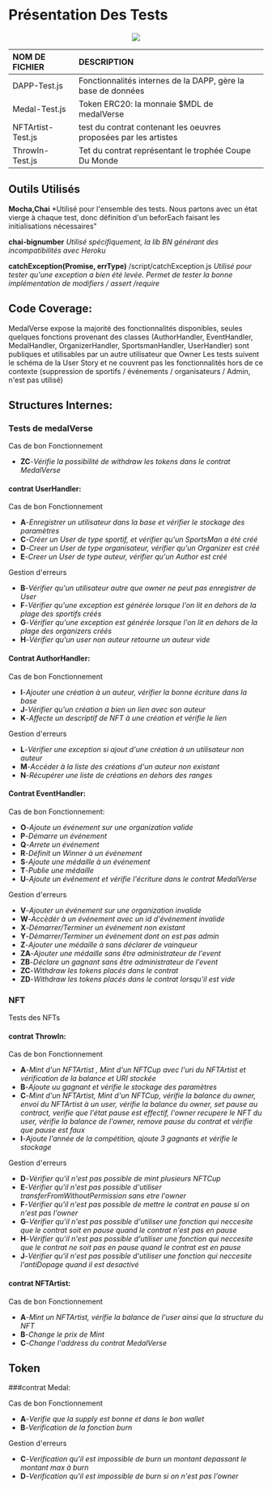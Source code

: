# Présentation Des Tests
   <p align="center">
  <img src="https://github.com/MedalVerse/MedalVerse-Front/blob/main/data/test.svg" />
</p>

   
|NOM DE FICHIER|DESCRIPTION|
|:---|:---|
|DAPP-Test.js|Fonctionnalités internes de la DAPP, gère la base de données|
|Medal-Test.js|Token ERC20: la monnaie $MDL de medalVerse|
|NFTArtist-Test.js|test du contrat contenant les oeuvres proposées par les artistes|
|ThrowIn-Test.js|Tet du contrat représentant le trophée Coupe Du Monde|
   
   
## Outils Utilisés
   
   
**Mocha,Chai**
*Utilisé pour l'ensemble des tests.
Nous partons avec un état vierge à chaque test, donc définition d'un beforEach faisant les initialisations nécessaires"

**chai-bignumber**
*Utilisé spécifiquement, la lib BN générant des incompatibilités avec Heroku*

**catchException(Promise, errType)**  /script/catchException.js
*Utilisé pour tester qu'une exception a bien été levée. Permet de tester la bonne implémentation de modifiers / assert /require*


## Code Coverage:

MedalVerse expose la majorité des fonctionnalités disponibles, seules quelques fonctions provenant des classes (AuthorHandler, EventHandler, MedalHandler, OrganizerHandler, SportsmanHandler, UserHandler) sont publiques et utilisables par un autre utilisateur que Owner
Les tests suivent le schéma de la User Story et ne couvrent pas les fonctionnalités hors de ce contexte  (suppression de sportifs / événements / organisateurs / Admin, n'est pas utilisé)


## Structures Internes:
   
### Tests de medalVerse
   
Cas de bon Fonctionnement
  * **ZC**-*Vérifie la possibilité de withdraw les tokens dans le contrat MedalVerse*
   
#### contrat UserHandler:
   
Cas de bon Fonctionnement
  * **A**-*Enregistrer un utilisateur dans la base et vérifier le stockage des paramètres*
  * **C**-*Créer un User de type sportif, et vérifier qu'un SportsMan a été créé*
  * **D**-*Creer un User de type organisateur, vérifier qu'un Organizer est créé*
  * **E**-*Creer un User de type auteur, vérifier qu'un Author est créé*
   
Gestion d'erreurs
  * **B**-*Vérifier qu'un utilisateur autre que owner ne peut pas enregistrer de User*
  * **F**-*Vérifier qu'une exception est générée lorsque l'on lit en dehors de la plage des sportifs créés*
  * **G**-*Vérifier qu'une exception est générée lorsque l'on lit en dehors de la plage des organizers créés*
  * **H**-*Vérifier qu'un user non auteur retourne un auteur vide*
   
#### Contrat AuthorHandler:
   
Cas de bon Fonctionnement
  * **I**-*Ajouter une création à un auteur, vérifier la bonne écriture dans la base*
  * **J**-*Vérifier qu'un création a bien un lien avec son auteur*
  * **K**-*Affecte un descriptif de NFT à une création et vérifie le lien*
   
Gestion d'erreurs
  * **L**-*Vérifier une exception si ajout d'une création à un utilisateur non auteur*
  * **M**-*Accéder à la liste des créations d'un auteur non existant*
  * **N**-*Récupérer une liste de créations en dehors des ranges*
   
#### Contrat EventHandler:
   
Cas de bon Fonctionnement:
  * **O**-*Ajoute un événement sur une organization valide*
  * **P**-*Démarre un événement*
  * **Q**-*Arrete un événement*
  * **R**-*Définit un Winner à un événement*
  * **S**-*Ajoute une médaille à un événement*
  * **T**-*Publie une médaille*
  * **U**-*Ajoute un événement et vérifie l'écriture dans le contrat MedalVerse*
   
Gestion d'erreurs
  * **V**-*Ajouter un événement sur une organization invalide*
  * **W**-*Accèdér à un événement avec un id d'événement invalide*
  * **X**-*Démarrer/Terminer un événement non existant*
  * **Y**-*Démarrer/Terminer un événement dont on est pas admin*
  * **Z**-*Ajouter une médaille à sans déclarer de vainqueur*
  * **ZA**-*Ajouter une médaille sans être administrateur de l'event*
  * **ZB**-*Déclare un gagnant sans être administrateur de l'event*
  * **ZC**-*Withdraw les tokens placés dans le contrat*
  * **ZD**-*Withdraw les tokens placés dans le contrat lorsqu'il est vide*
     
   
### NFT
   
Tests des NFTs
   
#### contrat ThrowIn: 
   
Cas de bon Fonctionnement
  * **A**-*Mint d'un NFTArtist , Mint d'un NFTCup avec l'uri du NFTArtist et vérification de la balance et URI stockée*
  * **B**-*Ajoute uu gagnant et vérifie le stockage des paramètres*
  * **C**-*Mint d'un NFTArtist, Mint d'un NFTCup, vérifie la balance du owner, envoi du NFTArtist à un user, vérifie la balance du owner, set pause au contract, verifie que l'état pause est effectif, l'owner recupere le NFT du user, vérifie la balance de l'owner, remove pause du contrat et vérifie que pause est faux*
  * **I**-*Ajoute l'année de la compétition, ajoute 3 gagnants et vérifie le stockage*
   
   
Gestion d'erreurs
  * **D**-*Vérifier qu'il n'est pas possible de mint plusieurs NFTCup*
  * **E**-*Vérifier qu'il n'est pas possible d'utiliser transferFromWithoutPermission sans etre l'owner*
  * **F**-*Vérifier qu'il n'est pas possible de mettre le contrat en pause si on n'est pas l'owner*
  * **G**-*Vérifier qu'il n'est pas possible d'utiliser une fonction qui neccesite que le contrat soit en pause quand le contrat n'est pas en pause*
  * **H**-*Vérifier qu'il n'est pas possible d'utiliser une fonction qui neccesite que le contrat ne soit pas en pause quand le contrat est en pause*
  * **J**-*Vérifier qu'il n'est pas possible d'utiliser une fonction qui neccesite l'antiDopage quand il est desactivé*
   
#### contrat NFTArtist:
   
Cas de bon Fonctionnement
  * **A**-*Mint un NFTArtist, vérifie la balance de l'user ainsi que la structure du NFT*
  * **B**-*Change le prix de Mint*
  * **C**-*Change l'address du contrat MedalVerse*
   
   
   
## Token
   
   
###contrat Medal:
   
Cas de bon Fonctionnement
  * **A**-*Verifie que la supply est bonne et dans le bon wallet*
  * **B**-*Verification de la fonction burn*
   
Gestion d'erreurs
  * **C**-*Verification qu'il est impossible de burn un montant depassant le montant max à burn*
  * **D**-*Verification qu'il est impossible de burn si on n'est pas l'owner*
 

